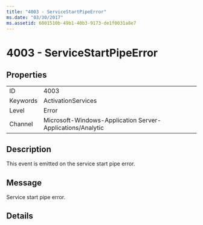 ```yaml
---
title: "4003 - ServiceStartPipeError"
ms.date: "03/30/2017"
ms.assetid: 6001510b-49b1-40b3-9173-de1f0031a8e7
---
```

# 4003 - ServiceStartPipeError
## Properties  


|||  
|-|-|  
|ID|4003|  
|Keywords|ActivationServices|  
|Level|Error|  
|Channel|Microsoft-Windows-Application Server-Applications/Analytic|  

## Description  
 This event is emitted on the service start pipe error.  

## Message  
 Service start pipe error.  

## Details
